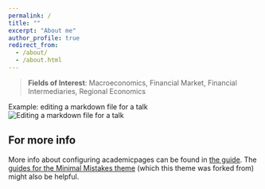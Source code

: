 ```yaml
---
permalink: /
title: ""
excerpt: "About me"
author_profile: true
redirect_from: 
  - /about/
  - /about.html
---
```

> **Fields of Interest**: Macroeconomics, Financial Market, Financial Intermediaries, Regional Economics



Example: editing a markdown file for a talk
![Editing a markdown file for a talk](/images/editing-talk.png)

For more info
------
More info about configuring academicpages can be found in [the guide](https://academicpages.github.io/markdown/). The [guides for the Minimal Mistakes theme](https://mmistakes.github.io/minimal-mistakes/docs/configuration/) (which this theme was forked from) might also be helpful.
